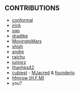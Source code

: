 ## CONTRIBUTIONS
  - [conformal](https://github.com/conformal/gotk3)
  - [jrick](https://github.com/jrick/gotk3)
  - [sqp](https://github.com/sqp/gotk3)
  - [dradtke](https://github.com/dradtke/gotk3)
  - [MovingtoMars](https://github.com/MovingtoMars/gotk3)
  - [shish](https://github.com/shish/gotk3)
  - [andre](https://github.com/andre-hub/gotk3)
  - [raichu](https://github.com/raichu/gotk3)
  - [juniorz](https://github.com/juniorz)
  - [thanhps42](https://github.com/thanhps42)
  - [cubiest](https://github.com/cubiest/gotk3) - [MJacred](https://github.com/MJacred) & [founderio](https://github.com/founderio)
  - [hfmrow (H.F.M)](https://github.com/hfmrow/)
  - you?
